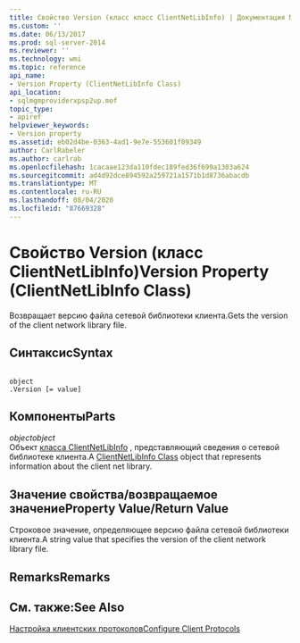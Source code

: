 ```yaml
---
title: Свойство Version (класс класс ClientNetLibInfo) | Документация Майкрософт
ms.custom: ''
ms.date: 06/13/2017
ms.prod: sql-server-2014
ms.reviewer: ''
ms.technology: wmi
ms.topic: reference
api_name:
- Version Property (ClientNetLibInfo Class)
api_location:
- sqlmgmproviderxpsp2up.mof
topic_type:
- apiref
helpviewer_keywords:
- Version property
ms.assetid: eb02d4be-0363-4ad1-9e7e-553601f09349
author: CarlRabeler
ms.author: carlrab
ms.openlocfilehash: 1cacaae123da110fdec189fed36f699a1303a624
ms.sourcegitcommit: ad4d92dce894592a259721a1571b1d8736abacdb
ms.translationtype: MT
ms.contentlocale: ru-RU
ms.lasthandoff: 08/04/2020
ms.locfileid: "87669328"
---
```

# <a name="version-property-clientnetlibinfo-class"></a><span data-ttu-id="d7c36-102">Свойство Version (класс ClientNetLibInfo)</span><span class="sxs-lookup"><span data-stu-id="d7c36-102">Version Property (ClientNetLibInfo Class)</span></span>
  <span data-ttu-id="d7c36-103">Возвращает версию файла сетевой библиотеки клиента.</span><span class="sxs-lookup"><span data-stu-id="d7c36-103">Gets the version of the client network library file.</span></span>  
  
## <a name="syntax"></a><span data-ttu-id="d7c36-104">Синтаксис</span><span class="sxs-lookup"><span data-stu-id="d7c36-104">Syntax</span></span>  
  
```  
  
object  
.Version [= value]  
```  
  
## <a name="parts"></a><span data-ttu-id="d7c36-105">Компоненты</span><span class="sxs-lookup"><span data-stu-id="d7c36-105">Parts</span></span>  
 <span data-ttu-id="d7c36-106">*object*</span><span class="sxs-lookup"><span data-stu-id="d7c36-106">*object*</span></span>  
 <span data-ttu-id="d7c36-107">Объект [класса ClientNetLibInfo](clientnetlibinfo-class.md) , представляющий сведения о сетевой библиотеке клиента.</span><span class="sxs-lookup"><span data-stu-id="d7c36-107">A [ClientNetLibInfo Class](clientnetlibinfo-class.md) object that represents information about the client net library.</span></span>  
  
## <a name="property-valuereturn-value"></a><span data-ttu-id="d7c36-108">Значение свойства/возвращаемое значение</span><span class="sxs-lookup"><span data-stu-id="d7c36-108">Property Value/Return Value</span></span>  
 <span data-ttu-id="d7c36-109">Строковое значение, определяющее версию файла сетевой библиотеки клиента.</span><span class="sxs-lookup"><span data-stu-id="d7c36-109">A string value that specifies the version of the client network library file.</span></span>  
  
## <a name="remarks"></a><span data-ttu-id="d7c36-110">Remarks</span><span class="sxs-lookup"><span data-stu-id="d7c36-110">Remarks</span></span>  
  
## <a name="see-also"></a><span data-ttu-id="d7c36-111">См. также:</span><span class="sxs-lookup"><span data-stu-id="d7c36-111">See Also</span></span>  
 [<span data-ttu-id="d7c36-112">Настройка клиентских протоколов</span><span class="sxs-lookup"><span data-stu-id="d7c36-112">Configure Client Protocols</span></span>](https://technet.microsoft.com/library/ms181035.aspx)  
  
  
